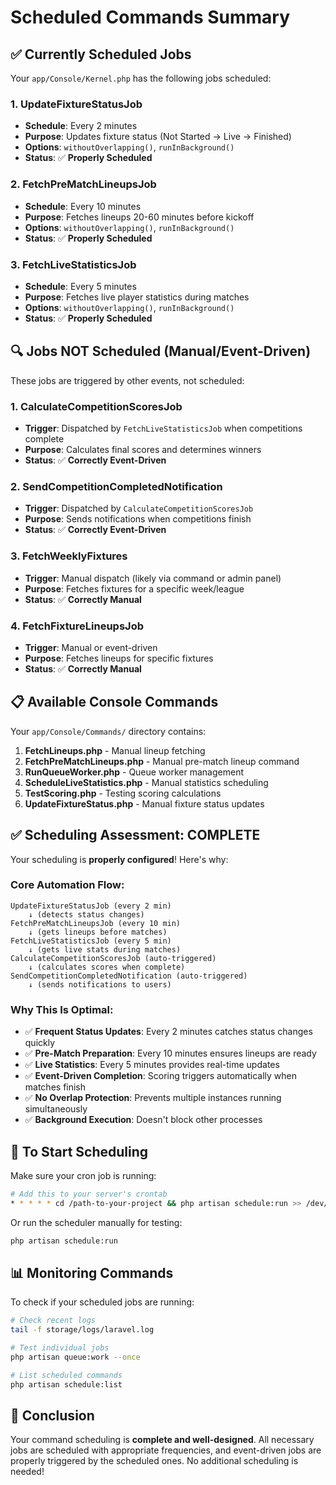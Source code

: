 # Scheduled Commands Summary

## ✅ **Currently Scheduled Jobs**

Your `app/Console/Kernel.php` has the following jobs scheduled:

### 1. **UpdateFixtureStatusJob**

- **Schedule**: Every 2 minutes
- **Purpose**: Updates fixture status (Not Started → Live → Finished)
- **Options**: `withoutOverlapping()`, `runInBackground()`
- **Status**: ✅ **Properly Scheduled**

### 2. **FetchPreMatchLineupsJob**

- **Schedule**: Every 10 minutes
- **Purpose**: Fetches lineups 20-60 minutes before kickoff
- **Options**: `withoutOverlapping()`, `runInBackground()`
- **Status**: ✅ **Properly Scheduled**

### 3. **FetchLiveStatisticsJob**

- **Schedule**: Every 5 minutes
- **Purpose**: Fetches live player statistics during matches
- **Options**: `withoutOverlapping()`, `runInBackground()`
- **Status**: ✅ **Properly Scheduled**

## 🔍 **Jobs NOT Scheduled (Manual/Event-Driven)**

These jobs are triggered by other events, not scheduled:

### 1. **CalculateCompetitionScoresJob**

- **Trigger**: Dispatched by `FetchLiveStatisticsJob` when competitions complete
- **Purpose**: Calculates final scores and determines winners
- **Status**: ✅ **Correctly Event-Driven**

### 2. **SendCompetitionCompletedNotification**

- **Trigger**: Dispatched by `CalculateCompetitionScoresJob`
- **Purpose**: Sends notifications when competitions finish
- **Status**: ✅ **Correctly Event-Driven**

### 3. **FetchWeeklyFixtures**

- **Trigger**: Manual dispatch (likely via command or admin panel)
- **Purpose**: Fetches fixtures for a specific week/league
- **Status**: ✅ **Correctly Manual**

### 4. **FetchFixtureLineupsJob**

- **Trigger**: Manual or event-driven
- **Purpose**: Fetches lineups for specific fixtures
- **Status**: ✅ **Correctly Manual**

## 📋 **Available Console Commands**

Your `app/Console/Commands/` directory contains:

1. **FetchLineups.php** - Manual lineup fetching
2. **FetchPreMatchLineups.php** - Manual pre-match lineup command
3. **RunQueueWorker.php** - Queue worker management
4. **ScheduleLiveStatistics.php** - Manual statistics scheduling
5. **TestScoring.php** - Testing scoring calculations
6. **UpdateFixtureStatus.php** - Manual fixture status updates

## ✅ **Scheduling Assessment: COMPLETE**

Your scheduling is **properly configured**! Here's why:

### **Core Automation Flow**:

```
UpdateFixtureStatusJob (every 2 min)
    ↓ (detects status changes)
FetchPreMatchLineupsJob (every 10 min)
    ↓ (gets lineups before matches)
FetchLiveStatisticsJob (every 5 min)
    ↓ (gets live stats during matches)
CalculateCompetitionScoresJob (auto-triggered)
    ↓ (calculates scores when complete)
SendCompetitionCompletedNotification (auto-triggered)
    ↓ (sends notifications to users)
```

### **Why This Is Optimal**:

- ✅ **Frequent Status Updates**: Every 2 minutes catches status changes quickly
- ✅ **Pre-Match Preparation**: Every 10 minutes ensures lineups are ready
- ✅ **Live Statistics**: Every 5 minutes provides real-time updates
- ✅ **Event-Driven Completion**: Scoring triggers automatically when matches finish
- ✅ **No Overlap Protection**: Prevents multiple instances running simultaneously
- ✅ **Background Execution**: Doesn't block other processes

## 🚀 **To Start Scheduling**

Make sure your cron job is running:

```bash
# Add this to your server's crontab
* * * * * cd /path-to-your-project && php artisan schedule:run >> /dev/null 2>&1
```

Or run the scheduler manually for testing:

```bash
php artisan schedule:run
```

## 📊 **Monitoring Commands**

To check if your scheduled jobs are running:

```bash
# Check recent logs
tail -f storage/logs/laravel.log

# Test individual jobs
php artisan queue:work --once

# List scheduled commands
php artisan schedule:list
```

## 🎯 **Conclusion**

Your command scheduling is **complete and well-designed**. All necessary jobs are scheduled with appropriate frequencies, and event-driven jobs are properly triggered by the scheduled ones. No additional scheduling is needed!
